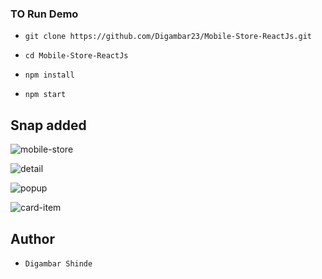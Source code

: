 

### TO Run Demo

- `git clone https://github.com/Digambar23/Mobile-Store-ReactJs.git`

- `cd Mobile-Store-ReactJs`

- `npm install` 

- `npm start`


## Snap added

![mobile-store](https://user-images.githubusercontent.com/24426690/56097200-cb823600-5f0e-11e9-98ff-427960a774bc.png)


![detail](https://user-images.githubusercontent.com/24426690/56097491-a263a480-5f12-11e9-83a6-4e0d6bc7c53a.png)


![popup](https://user-images.githubusercontent.com/24426690/56097497-abed0c80-5f12-11e9-8f46-b1ef3339eaaf.png)


![card-item](https://user-images.githubusercontent.com/24426690/56097499-b1e2ed80-5f12-11e9-826f-e38eb324c96b.png)



## Author

- `Digambar Shinde`
